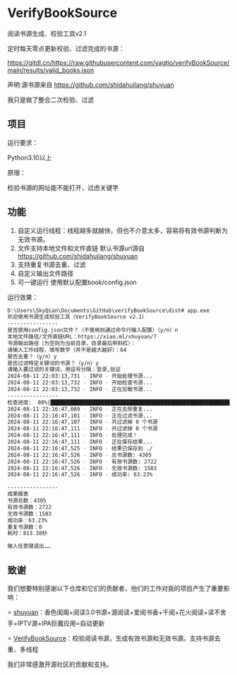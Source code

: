 # VerifyBookSource

阅读书源生成、校验工具v2.1



定时每天零点更新校验、过滤完成的书源：

https://gitdl.cn/https://raw.githubusercontent.com/vagtio/verifyBookSource/main/results/valid_books.json

声明:源书源来自 https://github.com/shidahuilang/shuyuan 

我只是做了整合二次检验、过滤

## 项目


运行要求：

Python3.10以上


原理：

检验书源的网址能不能打开，过虑关键字

## 功能

1. 自定义运行线程：线程越多就越快，但也不介意太多，容易将有效书源判断为无效书源。
2. 文件支持本地文件和文件直链 默认书源url源自 https://github.com/shidahuilang/shuyuan
3. 支持重复书源去重、过滤
4. 自定义输出文件路径
5. 可一键运行 使用默认配置book/config.json

运行效果：

```sh
D:\Users\SkyQian\Documents\GitHub\verifyBookSource\dist# app.exe
欢迎使用书源生成校验工具（VerifyBookSource v2.1）
----------------
是否使用config.json文件？（不使用则通过命令行输入配置）（y/n）n
本地文件路径/文件直链URL：https://xiao.ml/shuyuan/7
书源输出路径（为空则为当前目录，目录最后带斜杠）：
请输入工作线程，填写数字（并不是越大越好）：64
是否去重？（y/n）y
是否过滤特定关键词的书源？（y/n）y
请输入要过滤的关键词，用逗号分隔：登录,验证
2024-08-11 22:03:13,731 - INFO - 开始处理书源...
2024-08-11 22:03:13,732 - INFO - 开始检查书源...
2024-08-11 22:03:13,732 - INFO - 正在加载书源...
----------------
检查进度:  80%|████████████████████████████████████████████████████████████████▊                | 4306/5385 [10:34<01:03, 16.93it/s]
2024-08-11 22:16:47,089 - INFO - 正在去除重复...
2024-08-11 22:16:47,101 - INFO - 正在过滤书源...
2024-08-11 22:16:47,107 - INFO - 共过滤掉 0 个书源
2024-08-11 22:16:47,111 - INFO - 共过滤掉 0 个书源
2024-08-11 22:16:47,111 - INFO - 处理完成！
2024-08-11 22:16:47,111 - INFO - 正在保存结果...
2024-08-11 22:16:47,525 - INFO - 结果已保存到 ./
2024-08-11 22:16:47,526 - INFO - 总书源数: 4305
2024-08-11 22:16:47,526 - INFO - 有效书源数: 2722
2024-08-11 22:16:47,526 - INFO - 无效书源数: 1583
2024-08-11 22:16:47,526 - INFO - 成功率: 63.23%

----------------
成果报表
书源总数：4305
有效书源数：2722
无效书源数：1583
成功率：63.23%
重复书源数：0
耗时：813.38秒

输入任意键退出……

```

## 致谢

我们想要特别感谢以下仓库和它们的贡献者，他们的工作对我的项目产生了重要影响：

 :star: [shuyuan](https://github.com/shidahuilang/shuyuan)：香色闺阁+阅读3.0书源+源阅读+爱阅书香+千阅+花火阅读+读不舍手+IPTV源+IPA巨魔应用=自动更新
 
 :star: [VerifyBookSource](https://github.com/WuSuoV/verifyBookSource)：校验阅读书源，生成有效书源和无效书源。支持书源去重、多线程

我们非常感激开源社区的贡献和支持。
